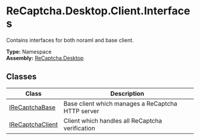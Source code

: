 # ReCaptcha.Desktop.Client.Interfaces
Contains interfaces for both noraml and base client. 

**Type:** Namespace
<br />
**Assembly:** [ReCaptcha.Desktop](/ReCaptcha.Desktop/reference/recaptcha.desktop)

## Classes
| Class                                                                           | Description                                       |
|---------------------------------------------------------------------------------|---------------------------------------------------|
| [IReCaptchaBase](/ReCaptcha.Desktop/reference/recaptcha.desktop/client/interfaces/irecaptchabase) | Base client which manages a ReCaptcha HTTP server |
| [IReCaptchaClient](/ReCaptcha.Desktop/reference/recaptcha.desktop/client/base/ireCaptchaclient)   | Client which handles all ReCaptcha verification   |
